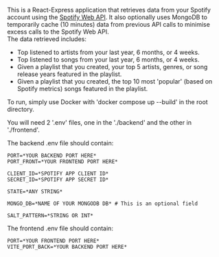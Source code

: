 This is a React-Express application that retrieves data from your Spotify account using the [Spotify Web API](https://developer.spotify.com/documentation/web-api). It also optionally uses MongoDB to temporarily cache (10 minutes) data from previous API calls to minimise excess calls to the Spotify Web API.\
The data retrieved includes:
- Top listened to artists from your last year, 6 months, or 4 weeks.
- Top listened to songs from your last year, 6 months, or 4 weeks.
- Given a playlist that you created, your top 5 artists, genres, or song release years featured in the playlist.
- Given a playlist that you created, the top 10 most 'popular' (based on Spotify metrics) songs featured in the playlist.

To run, simply use Docker with 'docker compose up --build' in the root directory.

You will need 2 '.env' files, one in the './backend' and the other in './frontend'.

The backend .env file should contain:
```
PORT=*YOUR BACKEND PORT HERE*
PORT_FRONT=*YOUR FRONTEND PORT HERE*

CLIENT_ID=*SPOTIFY APP CLIENT ID*
SECRET_ID=*SPOTIFY APP SECRET ID*

STATE=*ANY STRING*

MONGO_DB=*NAME OF YOUR MONGODB DB* # This is an optional field

SALT_PATTERN=*STRING OR INT*
```

The frontend .env file should contain:
```
PORT=*YOUR FRONTEND PORT HERE*
VITE_PORT_BACK=*YOUR BACKEND PORT HERE*
```
